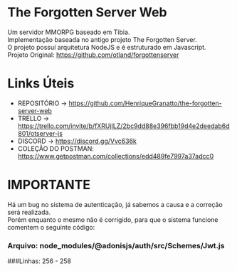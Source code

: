 # The Forgotten Server Web
Um servidor MMORPG baseado em Tibia.  
Implementação baseada no antigo projeto The Forgotten Server.  
O projeto possuí arquitetura NodeJS e é estruturado em Javascript.  
Projeto Original: https://github.com/otland/forgottenserver

# Links Úteis
- REPOSITÓRIO -> https://github.com/HenriqueGranatto/the-forgotten-server-web
- TRELLO -> https://trello.com/invite/b/fXRUjILZ/2bc9dd88e396fbb19d4e2deedab6d801/otserver-js
- DISCORD -> https://discord.gg/Vvc636k  
- COLEÇÃO DO POSTMAN: https://www.getpostman.com/collections/edd489fe7997a37adcc0

# IMPORTANTE
Há um bug no sistema de autenticação, já sabemos a causa e a correção será realizada.  
Porém enquanto o mesmo não é corrigido, para que o sistema funcione comentem o seguinte código:  
  
### Arquivo: node_modules/@adonisjs/auth/src/Schemes/Jwt.js   
###Linhas: 256 - 258